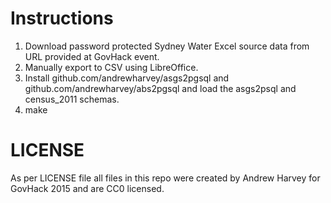 # Instructions

1. Download password protected Sydney Water Excel source data from URL provided at GovHack event.
2. Manually export to CSV using LibreOffice.
3. Install github.com/andrewharvey/asgs2pgsql and github.com/andrewharvey/abs2pgsql and load the asgs2psql and census_2011 schemas.
4. make

# LICENSE
As per LICENSE file all files in this repo were created by Andrew Harvey for GovHack 2015 and are CC0 licensed.
